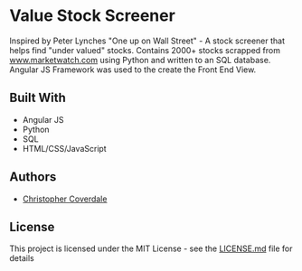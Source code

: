 # Value Stock Screener

Inspired by Peter Lynches "One up on Wall Street" - A stock screener that helps find "under valued" stocks.
Contains 2000+ stocks scrapped from www.marketwatch.com using Python and written to an SQL database. Angular JS Framework was used to the create the Front End View.

## Built With

* Angular JS
* Python
* SQL
* HTML/CSS/JavaScript

## Authors

* [Christopher Coverdale](https://github.com/ccdle12)

## License

This project is licensed under the MIT License - see the [LICENSE.md](LICENSE.md) file for details

